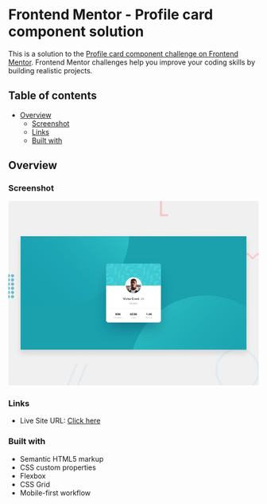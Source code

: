 # Frontend Mentor - Profile card component solution

This is a solution to the [Profile card component challenge on Frontend Mentor](https://www.frontendmentor.io/challenges/profile-card-component-cfArpWshJ). Frontend Mentor challenges help you improve your coding skills by building realistic projects. 

## Table of contents

- [Overview](#overview)
  - [Screenshot](#screenshot)
  - [Links](#links)
  - [Built with](#built-with)


## Overview

### Screenshot

![](./design/desktop-preview.jpg)

### Links

- Live Site URL: [Click here](https://your-live-site-url.com)

### Built with

- Semantic HTML5 markup
- CSS custom properties
- Flexbox
- CSS Grid
- Mobile-first workflow
